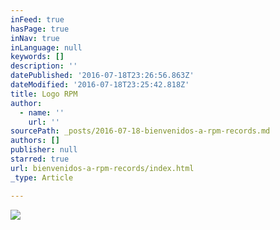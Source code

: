 ```yaml
---
inFeed: true
hasPage: true
inNav: true
inLanguage: null
keywords: []
description: ''
datePublished: '2016-07-18T23:26:56.863Z'
dateModified: '2016-07-18T23:25:42.818Z'
title: Logo RPM
author:
  - name: ''
    url: ''
sourcePath: _posts/2016-07-18-bienvenidos-a-rpm-records.md
authors: []
publisher: null
starred: true
url: bienvenidos-a-rpm-records/index.html
_type: Article

---
```

![](https://the-grid-user-content.s3-us-west-2.amazonaws.com/40e7313b-f5d2-4edc-9884-ad8641205c13.png)